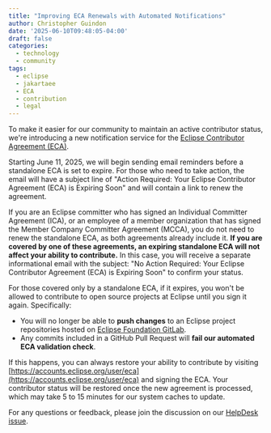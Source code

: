 ```yaml
---
title: "Improving ECA Renewals with Automated Notifications"
author: Christopher Guindon
date: '2025-06-10T09:48:05-04:00'
draft: false
categories:
  - technology
  - community
tags:
  - eclipse
  - jakartaee
  - ECA
  - contribution
  - legal
---
```


To make it easier for our community to maintain an active contributor status, we're introducing a new notification service for the [Eclipse Contributor Agreement (ECA)](https://www.eclipse.org/legal/eca/).

Starting June 11, 2025, we will begin sending email reminders before a standalone ECA is set to expire. For those who need to take action, the email will have a subject line of "Action Required: Your Eclipse Contributor Agreement (ECA) is Expiring Soon" and will contain a link to renew the agreement.

If you are an Eclipse committer who has signed an Individual Committer Agreement (ICA), or an employee of a member organization that has signed the Member Company Committer Agreement (MCCA), you do not need to renew the standalone ECA, as both agreements already include it. **If you are covered by one of these agreements, an expiring standalone ECA will not affect your ability to contribute.** In this case, you will receive a separate informational email with the subject: "No Action Required: Your Eclipse Contributor Agreement (ECA) is Expiring Soon" to confirm your status.

For those covered only by a standalone ECA, if it expires, you won't be allowed to contribute to open source projects at Eclipse until you sign it again. Specifically:

* You will no longer be able to **push changes** to an Eclipse project repositories hosted on [Eclipse Foundation GitLab](https://gitlab.eclipse.org/eclipse).
* Any commits included in a GitHub Pull Request will **fail our automated ECA validation check**.

If this happens, you can always restore your ability to contribute by visiting [https://accounts.eclipse.org/user/eca](https://accounts.eclipse.org/user/eca) and signing the ECA. Your contributor status will be restored once the new agreement is processed, which may take 5 to 15 minutes for our system caches to update.

For any questions or feedback, please join the discussion on our [HelpDesk issue](https://gitlab.eclipse.org/eclipsefdn/helpdesk/-/issues/6222).
